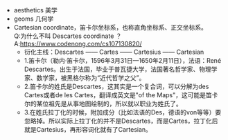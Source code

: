 * aesthetics 美学
* geoms 几何学
* Cartesian coordinate，笛卡尔坐标系，也称直角坐标系、正交坐标系。  
  Q:为什么不叫 Descartes coordinate ？  
  A:https://www.codenong.com/cs107130820/
  * 衍化主线：Descartes —— Cartes —— Cartesius —— Cartesian
  * 1.笛卡尔（勒内·笛卡尔，1596年3月31日—1650年2月11日），法语：René Descartes。出生于法国，毕业于普瓦捷大学，法国著名哲学家、物理学家、数学家，被黑格尔称为“近代哲学之父”。
  * 2.笛卡尔的姓氏是Descartes，这其实是一个复合词，可以分解为des Cartes或者de les Cartes，翻译成英文是"of the Maps"，这可能是笛卡尔的某位祖先是从事地图绘制的，所以就以职业为姓氏了。
  * 3.在姓氏拉丁化的时候，附加成分（比如法语的Des，德语的von等等）要忽略掉。所以实际上拉丁化的并不是Descartes，而是Cartes，拉丁化后就是Cartesius，再形容词化就有了Cartesian。
